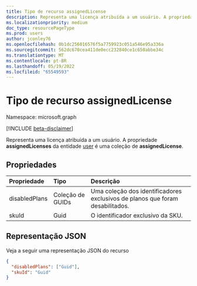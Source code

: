```yaml
---
title: Tipo de recurso assignedLicense
description: Representa uma licença atribuída a um usuário. A propriedade **assignedLicenses** da entidade user é uma coleção de **assignedLicense**.
ms.localizationpriority: medium
doc_type: resourcePageType
ms.prod: users
author: jconley76
ms.openlocfilehash: 0b1dc256016576f5a7759923c051a546e95a336a
ms.sourcegitcommit: 562dc670cea411de0ecc232840ce1c650abbe34c
ms.translationtype: MT
ms.contentlocale: pt-BR
ms.lasthandoff: 05/19/2022
ms.locfileid: "65549593"
---
```

# <a name="assignedlicense-resource-type"></a>Tipo de recurso assignedLicense

Namespace: microsoft.graph

[!INCLUDE [beta-disclaimer](../../includes/beta-disclaimer.md)]

Representa uma licença atribuída a um usuário. A propriedade **assignedLicenses** da entidade [user](user.md) é uma coleção de **assignedLicense**.

## <a name="properties"></a>Propriedades
| Propriedade     | Tipo   |Descrição|
|:---------------|:--------|:----------|
|disabledPlans|Coleção de GUIDs|Uma coleção dos identificadores exclusivos de planos que foram desabilitados.|
|skuId|Guid|O identificador exclusivo da SKU.|

## <a name="json-representation"></a>Representação JSON

Veja a seguir uma representação JSON do recurso

<!-- {
  "blockType": "resource",
  "optionalProperties": [

  ],
  "@odata.type": "microsoft.graph.assignedLicense"
}-->

```json
{
  "disabledPlans": ["Guid"],
  "skuId": "Guid"
}

```


<!-- uuid: 8fcb5dbc-d5aa-4681-8e31-b001d5168d79
2015-10-25 14:57:30 UTC -->
<!--
{
  "type": "#page.annotation",
  "description": "assignedLicense resource",
  "keywords": "",
  "section": "documentation",
  "tocPath": "",
  "suppressions": []
}
-->


